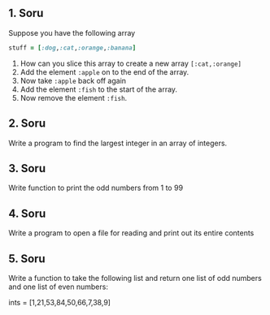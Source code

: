 ## 1. Soru

Suppose you have the following array

```ruby
stuff = [:dog,:cat,:orange,:banana]
```

1. How can you slice this array to create a new array `[:cat,:orange]`
2. Add the element `:apple` on to the end of the array.
3. Now take  `:apple` back off again
4. Add the element `:fish` to the start of the array.
5. Now remove the element `:fish`.

## 2. Soru

Write a program to find the largest integer in an array of integers.

## 3. Soru

Write function to print the odd numbers from 1 to 99

## 4. Soru

Write a program to open a file for reading and print out its entire contents

## 5. Soru

Write a function to take the following list and return one list of odd numbers and one list of even numbers:

ints = [1,21,53,84,50,66,7,38,9]
